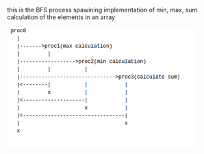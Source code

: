 this is the BFS process spawining implementation of min, max, sum calculation of the elements in an array


![DFS processes](https://github.com/CMitropoulos/IntroCS-Rutgers/blob/master/code/PartC/images/partC.png?raw=true "DFS processes")
